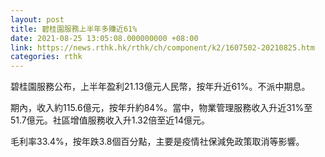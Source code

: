 ```yaml
---
layout: post
title: 碧桂園服務上半年多賺近61%
date: 2021-08-25 13:05:08.000000000 +08:00
link: https://news.rthk.hk/rthk/ch/component/k2/1607502-20210825.htm
categories: rthk
---
```


碧桂園服務公布，上半年盈利21.13億元人民幣，按年升近61%。不派中期息。

期內，收入約115.6億元，按年升約84%。當中，物業管理服務收入升近31%至51.7億元。社區增值服務收入升1.32倍至近14億元。

毛利率33.4%，按年跌3.8個百分點，主要是疫情社保減免政策取消等影響。
